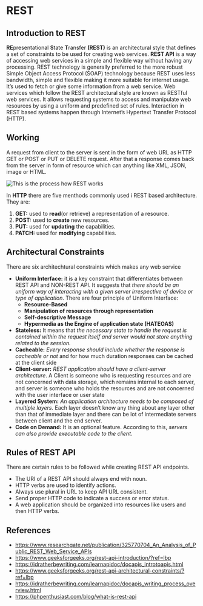 # REST
## Introduction to REST
**RE**presentational **S**tate **T**ransfer **(REST)** is an architectural style that defines a set of constraints to be used for creating web services. **REST API** is a way of accessing web services in a simple and flexible way without having any processing.
REST technology is generally preferred to the more robust Simple Object Access Protocol (SOAP) technology because REST uses less bandwidth, simple and flexible making it more suitable for internet usage. It’s used to fetch or give some information from a web service. 
Web services which follow the REST architectural style are known as RESTful web services. It allows requesting systems to access and manipulate web resources by using a uniform and predefined set of rules. Interaction in REST based systems happen through Internet’s Hypertext Transfer Protocol (HTTP).

## Working
A request from client to the server is sent in the form of web URL as HTTP GET or POST or PUT or DELETE request. After that a response comes back from the server in form of resource which can anything like XML, JSON, image or HTML.

![This is the process how REST works](https://phpenthusiast.com/theme/assets/images/blog/what_is_rest_api.png)

In **HTTP** there are five menthods commonly used i REST based architecture. They are:
1. **GET:** used to **read**(or retrieve) a representation of a resource.
2. **POST:** used to **create** new resources.
3. **PUT:** used for **updating** the capabilities.
4. **PATCH:** used for **modifying** capabilities.

## Architectural Constraints
There are six architechtural constraints which makes any web service
- **Uniform Interface:** it is a key constraint that differentiates between REST API and NON-REST API. It suggests that *there should be an uniform way of interacting with a given server irrespective of device or type of application*. There are four principle of Uniform Interface: 
    - **Resource-Based**
    - **Manipulation of resources through representation**
    - **Self-descriptive Message**
    - **Hypermedia as the Engine of application state (HATEOAS)**
- **Stateless:** It means that *the necessary state to handle the request is contained within the request itself and server would not store anything related to the session.*
- **Cacheable:** *Every response should include whether the response is cacheable or not* and for how much duration responses can be cached at the client side
- **Client-server:** *REST application should have a client-server architecture*. A Client is someone who is requesting resources and are not concerned with data storage, which remains internal to each server, and server is someone who holds the resources and are not concerned with the user interface or user state
- **Layered System:** *An application architecture needs to be composed of multiple layers.* Each layer doesn’t know any thing about any layer other than that of immediate layer and there can be lot of intermediate servers between client and the end server. 
- **Code on Demand:** It is an optional feature. According to this, *servers can also provide executable code to the client.*

## **Rules of REST API**
There are certain rules to be followed while creating REST API endpoints.
- The URI of a REST API should always end with noun.
- HTTP verbs are used to identify actions.
- Always use plural in URL to keep API URL consistent.
- Send proper HTTP code to indicate a success or error status.
- A web application should be organized into resources like users and then HTTP verbs.



## References
- https://www.researchgate.net/publication/325770704_An_Analysis_of_Public_REST_Web_Service_APIs
- https://www.geeksforgeeks.org/rest-api-introduction/?ref=lbp
- https://idratherbewriting.com/learnapidoc/docapis_introtoapis.html
- https://www.geeksforgeeks.org/rest-api-architectural-constraints/?ref=lbp
- https://idratherbewriting.com/learnapidoc/docapis_writing_process_overview.html
- https://phpenthusiast.com/blog/what-is-rest-api
